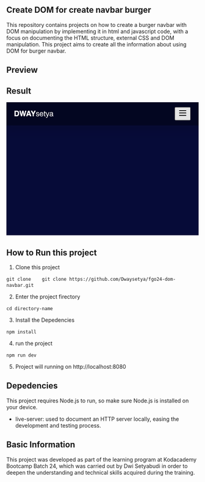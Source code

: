 ## Create DOM for create navbar burger

This repository contains projects on how to create a burger navbar with DOM manipulation by implementing it in html and javascript code, with a focus on documenting the HTML structure, external CSS and DOM manipulation. This project aims to create all the information about using DOM for burger navbar.

## Preview

## Result

![Result](./images/Screenshot%202025-05-08%20at%2011.18.23.png)

## How to Run this project

1. Clone this project

```
git clone    git clone https://github.com/Dwaysetya/fgo24-dom-navbar.git

```

2. Enter the project firectory

```
cd directory-name
```

3. Install the Depedencies

```
npm install
```

4. run the project

```
npm run dev
```

5. Project will running on http://localhost:8080

## Depedencies

This project requires Node.js to run, so make sure Node.js is installed on your device.

- live-server: used to document an HTTP server locally, easing the development and testing process.

## Basic Information

This project was developed as part of the learning program at Kodacademy Bootcamp Batch 24, which was carried out by Dwi Setyabudi in order to deepen the understanding and technical skills acquired during the training.

